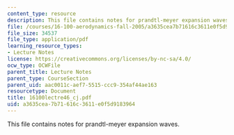 ```yaml
---
content_type: resource
description: This file contains notes for prandtl-meyer expansion waves.
file: /courses/16-100-aerodynamics-fall-2005/a3635cea7b71616c3611e0f5d9183964_16100lectre46_cj.pdf
file_size: 34537
file_type: application/pdf
learning_resource_types:
- Lecture Notes
license: https://creativecommons.org/licenses/by-nc-sa/4.0/
ocw_type: OCWFile
parent_title: Lecture Notes
parent_type: CourseSection
parent_uid: aac0011c-aef7-5515-ccc9-354af44ae163
resourcetype: Document
title: 16100lectre46_cj.pdf
uid: a3635cea-7b71-616c-3611-e0f5d9183964
---
```

This file contains notes for prandtl-meyer expansion waves.
